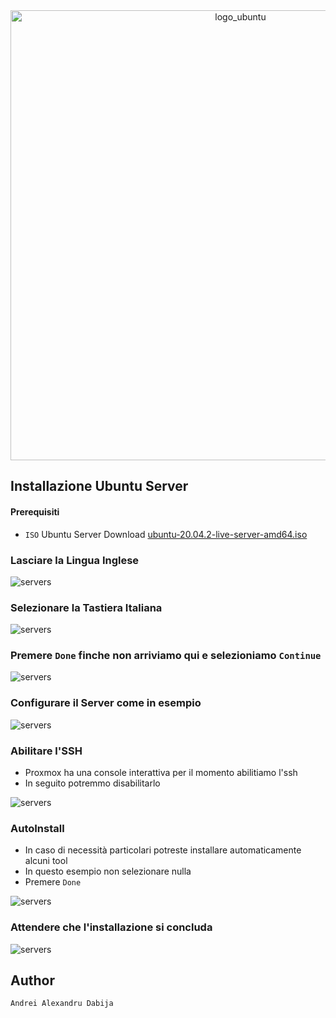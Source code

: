 <div style="text-align:center">
<img width="720" alt="logo_ubuntu" src="_img/ubuntu-server-logo.png">
</div>


## Installazione Ubuntu Server

#### Prerequisiti
 - `ISO` Ubuntu Server Download [ubuntu-20.04.2-live-server-amd64.iso](https://releases.ubuntu.com/20.04.2/ubuntu-20.04.2-live-server-amd64.iso)

### Lasciare la Lingua Inglese
<div>
<img width="" alt="servers" src="_img/screen/1_install_ubuntu.png">
</div>

### Selezionare la Tastiera Italiana
<div>
<img width="" alt="servers" src="_img/screen/2_install_ubuntu.png">
</div>

### Premere `Done` finche non arriviamo qui e selezioniamo `Continue`
<div>
<img width="" alt="servers" src="_img/screen/3_install_ubuntu.png">
</div>

### Configurare il Server come in esempio
<div>
<img width="" alt="servers" src="_img/screen/4_install_ubuntu.png">
</div>

### Abilitare l'SSH
 - Proxmox ha una console interattiva per il momento abilitiamo l'ssh
 - In seguito potremmo disabilitarlo

<div>
<img width="" alt="servers" src="_img/screen/5_install_ubuntu.png">
</div>

### AutoInstall
 - In caso di necessità particolari potreste installare automaticamente alcuni tool
  - In questo esempio non selezionare nulla
 - Premere `Done`

<div>
<img width="" alt="servers" src="_img/screen/6_install_ubuntu.png">
</div>

### Attendere che l'installazione si concluda
<div>
<img width="" alt="servers" src="_img/screen/7_install_ubuntu.png">
</div>


## Author
`Andrei Alexandru Dabija`
